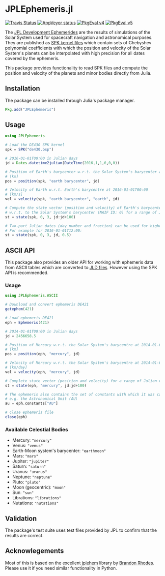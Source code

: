 JPLEphemeris.jl
===============

[![Travis Status](https://travis-ci.org/helgee/JPLEphemeris.jl.png)](https://travis-ci.org/helgee/JPLEphemeris.jl)
[![AppVeyor status](https://ci.appveyor.com/api/projects/status/7pt2vy8wulix06jk?svg=true)](https://ci.appveyor.com/project/helgee/jplephemeris-jl)
[![PkgEval v4](http://pkg.julialang.org/badges/JPLEphemeris_0.4.svg)](http://pkg.julialang.org/?pkg=JPLEphemeris)
[![PkgEval v5](http://pkg.julialang.org/badges/JPLEphemeris_0.5.svg)](http://pkg.julialang.org/?pkg=JPLEphemeris)

The [JPL Development Ephemerides][jpl] are the results of simulations of the Solar System used for spacecraft navigation and astronomical purposes. They are published as [SPK kernel files][spk] which contain sets of Chebyshev polynomial coefficients with which the position and velocity of the Solar System's planets can be interpolated with high precision for all dates covered by the ephemeris.

This package provides functionality to read SPK files and compute the position and velocity of the planets and minor bodies directly from Julia.

## Installation

The package can be installed through Julia's package manager.

```julia
Pkg.add("JPLEphemeris")
```

## Usage

```julia
using JPLEphemeris

# Load the DE430 SPK kernel
spk = SPK("de430.bsp")

# 2016-01-01T00:00 in Julian days
jd = Dates.datetime2julian(DateTime(2016,1,1,0,0,0))

# Position of Earth's barycenter w.r.t. the Solar System's barycenter at 2016-01-01T00:00
# [km]
pos = position(spk, "earth barycenter", jd)

# Velocity of Earth w.r.t. Earth's barycentre at 2016-01-01T00:00
# [km/s]
vel = velocity(spk, "earth barycenter", "earth", jd)

# Compute the state vector (position and velocity) of Earth's barycenter (NAIF ID: 3)
# w.r.t. to the Solar System's barycenter (NAIF ID: 0) for a range of Julian days
st = state(spk, 0, 3, jd:jd+100)

# Two-part Julian dates (day number and fraction) can be used for higher precision.
# For example for 2016-01-01T12:00:
st = state(spk, 0, 3, jd, 0.5)
```

## ASCII API

This package also provides an older API for working with ephemeris data from ASCII tables which are converted to [JLD files][jld].
However using the SPK API is recommended.

### Usage

```julia
using JPLEphemeris.ASCII

# Download and convert ephemeris DE421
getephem(421)

# Load ephemeris DE421
eph = Ephemeris(421)

# 2014-01-01T00:00 in Julian days
jd = 2456658.5

# Position of Mercury w.r.t. the Solar System's barycentre at 2014-01-01T00:00
# [km]
pos = position(eph, "mercury", jd)

# Velocity of Mercury w.r.t. the Solar System's barycentre at 2014-01-01T00:00
# [km/day]
vel = velocity(eph, "mercury", jd)

# Complete state vector (position and velocity) for a range of Julian days
st = state(eph, "mercury", jd:jd+100)

# The ephemeris also contains the set of constants with which it was calculated
# e.g. the Astronomical Unit (AU)
au = eph.constants["AU"]

# Close ephemeris file
close(eph)
```

### Available Celestial Bodies

* Mercury: `"mercury"`
* Venus: `"venus"`
* Earth-Moon system's barycenter: `"earthmoon"`
* Mars: `"mars"`
* Jupiter: `"jupiter"`
* Saturn: `"saturn"`
* Uranus: `"uranus"`
* Neptune: `"neptune"`
* Pluto: `"pluto"`
* Moon (geocentric): `"moon"`
* Sun: `"sun"`
* Librations: `"librations"`
* Nutations: `"nutations"`

## Validation

The package's test suite uses test files provided by JPL to confirm that the results are correct.

## Acknowlegements
Most of this is based on the excellent [jplehem][jplephem] library by [Brandon Rhodes][br].
Please use it if you need similar functionality in Python.

[jpl]: http://en.wikipedia.org/wiki/Jet_Propulsion_Laboratory_Development_Ephemeris
[jplephem]: https://github.com/brandon-rhodes/python-jplephem
[jld]: https://github.com/JuliaLang/JLD.jl
[br]: https://github.com/brandon-rhodes
[spk]: http://naif.jpl.nasa.gov/pub/naif/generic_kernels/spk/
